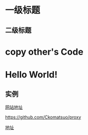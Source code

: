 一级标题
=================

二级标题
-----------------
# copy other's Code
# Hello World!
## 实例
[网站地址](https://github.com/Ckomatsuo/proxy)
 
 <https://github.com/Ckomatsuo/proxy>
 
[地址][1]
  
[1]:https://github.com/Ckomatsuo/proxy/
